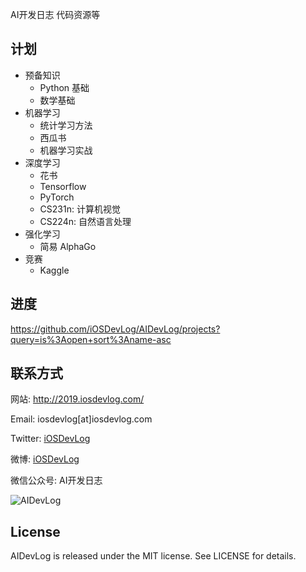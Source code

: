 AI开发日志 代码资源等

## 计划

* 预备知识
    * Python 基础
    * 数学基础
* 机器学习
    * 统计学习方法
    * 西瓜书
    * 机器学习实战
* 深度学习
    * 花书
    * Tensorflow
    * PyTorch
    * CS231n: 计算机视觉
    * CS224n: 自然语言处理
* 强化学习
    * 简易 AlphaGo
* 竞赛
    * Kaggle

## 进度

<https://github.com/iOSDevLog/AIDevLog/projects?query=is%3Aopen+sort%3Aname-asc>

## 联系方式

网站: <http://2019.iosdevlog.com/>

Email:  iosdevlog[at]iosdevlog.com

Twitter: [iOSDevLog](https://twitter.com/iOSDevLog)

微博: [iOSDevLog](http://weibo.com/iOSDevLog)

微信公众号: AI开发日志

![AIDevLog](https://2019.iosdevlog.com/uploads/AIDevLog.jpg)

## License

AIDevLog is released under the MIT license. See LICENSE for details.
